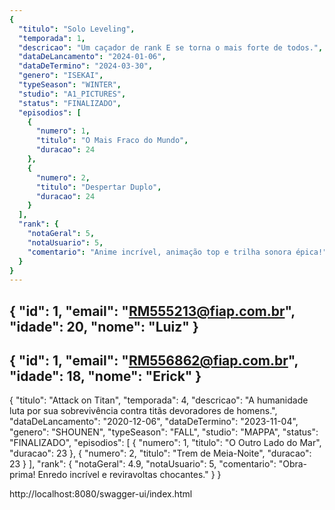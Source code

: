 ```yaml
---
{
  "titulo": "Solo Leveling",
  "temporada": 1,
  "descricao": "Um caçador de rank E se torna o mais forte de todos.",
  "dataDeLancamento": "2024-01-06",
  "dataDeTermino": "2024-03-30",
  "genero": "ISEKAI",
  "typeSeason": "WINTER",
  "studio": "A1_PICTURES",
  "status": "FINALIZADO",
  "episodios": [
    {
      "numero": 1,
      "titulo": "O Mais Fraco do Mundo",
      "duracao": 24
    },
    {
      "numero": 2,
      "titulo": "Despertar Duplo",
      "duracao": 24
    }
  ],
  "rank": {
    "notaGeral": 5,
    "notaUsuario": 5,
    "comentario": "Anime incrível, animação top e trilha sonora épica!"
  }
}
---
```

{
"id": 1,
"email": "RM555213@fiap.com.br",
"idade": 20,
"nome": "Luiz"
}
---
{
  "id": 1,
  "email": "RM556862@fiap.com.br",
  "idade": 18,
  "nome": "Erick"
}
---
{
  "titulo": "Attack on Titan",
  "temporada": 4,
  "descricao": "A humanidade luta por sua sobrevivência contra titãs devoradores de homens.",
  "dataDeLancamento": "2020-12-06",
  "dataDeTermino": "2023-11-04",
  "genero": "SHOUNEN",
  "typeSeason": "FALL",
  "studio": "MAPPA",
  "status": "FINALIZADO",
  "episodios": [
    {
      "numero": 1,
      "titulo": "O Outro Lado do Mar",
      "duracao": 23
    },
    {
      "numero": 2,
      "titulo": "Trem de Meia-Noite",
      "duracao": 23
    }
  ],
  "rank": {
    "notaGeral": 4.9,
    "notaUsuario": 5,
    "comentario": "Obra-prima! Enredo incrível e reviravoltas chocantes."
  }
}

http://localhost:8080/swagger-ui/index.html
